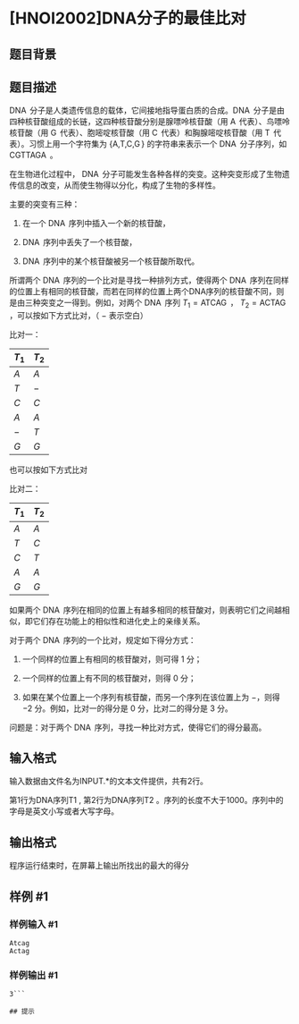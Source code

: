 # [HNOI2002]DNA分子的最佳比对

## 题目背景



## 题目描述

$\operatorname{DNA}$ 分子是人类遗传信息的载体，它间接地指导蛋白质的合成。$\operatorname{DNA}$ 分子是由四种核苷酸组成的长链，这四种核苷酸分别是腺嘌呤核苷酸（用 $\operatorname{A}$ 代表）、鸟嘌呤核苷酸（用 $\operatorname{G}$ 代表）、胞嘧啶核苷酸（用 $\operatorname{C}$ 代表）和胸腺嘧啶核苷酸（用 $\operatorname{T}$ 代表）。习惯上用一个字符集为 $\{\operatorname{A,T,C,G}\}$ 的字符串来表示一个 $\operatorname{DNA}$ 分子序列，如 $\operatorname{CGTTAGA}$ 。

在生物进化过程中， $\operatorname{DNA}$ 分子可能发生各种各样的突变。这种突变形成了生物遗传信息的改变，从而使生物得以分化，构成了生物的多样性。

主要的突变有三种：

1. 在一个 $\operatorname{DNA}$ 序列中插入一个新的核苷酸，

2.  $\operatorname{DNA}$ 序列中丢失了一个核苷酸，

3.  $\operatorname{DNA}$ 序列中的某个核苷酸被另一个核苷酸所取代。

所谓两个 $\operatorname{DNA}$ 序列的一个比对是寻找一种排列方式，使得两个 $\operatorname{DNA}$ 序列在同样的位置上有相同的核苷酸，而若在同样的位置上两个DNA序列的核苷酸不同，则是由三种突变之一得到。例如，对两个 $\operatorname{DNA}$ 序列 $T_1 =\operatorname{ATCAG}$ ， $T_2 =\operatorname{ACTAG}$ ，可以按如下方式比对，（ $-$ 表示空白）

比对一：

| $T_1$ | $T_2$ |
| :----------- | :----------- |
| $A$ | $A$ |
| $T$ | $-$ |
| $C$ | $C$ |
| $A$ | $A$ |
| $-$ | $T$ |
| $G$ | $G$ |

也可以按如下方式比对

比对二：

| $T_1$ | $T_2$ |
| :----------- | :----------- |
| $A$ | $A$ |
| $T$ | $C$ |
| $C$ | $T$ |
| $A$ | $A$ |
| $G$ | $G$ |

如果两个 $\operatorname{DNA}$ 序列在相同的位置上有越多相同的核苷酸对，则表明它们之间越相似，即它们存在功能上的相似性和进化史上的亲缘关系。

对于两个 $\operatorname{DNA}$ 序列的一个比对，规定如下得分方式：

1. 一个同样的位置上有相同的核苷酸对，则可得 $1$ 分；

2. 一个同样的位置上有不同的核苷酸对，则得 $0$ 分；

3. 如果在某个位置上一个序列有核苷酸，而另一个序列在该位置上为 $-$，则得 $-2$ 分。例如，比对一的得分是 $0$ 分，比对二的得分是 $3$ 分。

问题是：对于两个 $\operatorname{DNA}$ 序列，寻找一种比对方式，使得它们的得分最高。

## 输入格式

输入数据由文件名为INPUT.\*的文本文件提供，共有2行。

第1行为DNA序列T1 , 第2行为DNA序列T2 。序列的长度不大于1000。序列中的字母是英文小写或者大写字母。


## 输出格式

程序运行结束时，在屏幕上输出所找出的最大的得分


## 样例 #1

### 样例输入 #1
```
Atcag
Actag
```

### 样例输出 #1

```
3```

## 提示



